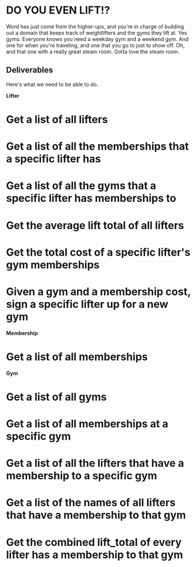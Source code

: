 # DO YOU EVEN LIFT!?

Word has just come from the higher-ups, and you're in charge of building out a domain that keeps track of weightlifters and the gyms they lift at.  Yes gyms. Everyone knows you need a weekday gym and a weekend gym. And one for when you're traveling, and one that you go to just to show off.  Oh, and that one with a really great steam room.  Gotta love the steam room.

## Deliverables

Here's what we need to be able to do.

**Lifter**

  # Get a list of all lifters

  # Get a list of all the memberships that a specific lifter has

  # Get a list of all the gyms that a specific lifter has memberships to

  # Get the average lift total of all lifters

  # Get the total cost of a specific lifter's gym memberships

  # Given a gym and a membership cost, sign a specific lifter up for a new gym

**Membership**

  # Get a list of all memberships

**Gym**

  # Get a list of all gyms

  # Get a list of all memberships at a specific gym

  # Get a list of all the lifters that have a membership to a specific gym

  # Get a list of the names of all lifters that have a membership to that gym

  # Get the combined lift_total of every lifter has a membership to that gym
